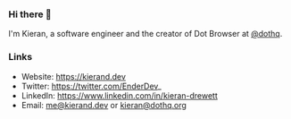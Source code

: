 ### Hi there 👋

I'm Kieran, a software engineer and the creator of Dot Browser at [@dothq](https://github.com/dothq).

### Links

- Website: https://kierand.dev
- Twitter: https://twitter.com/EnderDev_
- LinkedIn: https://www.linkedin.com/in/kieran-drewett
- Email: [me@kierand.dev](mailto:me@kierand.dev) or [kieran@dothq.org](mailto:kieran@dothq.org)
